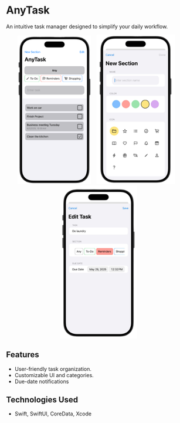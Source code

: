 # AnyTask
An intuitive task manager designed to simplify your daily workflow.
<p align="center">
  <img src="Images/App_Screenshot1.png" width="200" alt="Main View">
  &nbsp;&nbsp;
  <img src="Images/App_Screenshot2.png" width="214" alt="New Section View">
  &nbsp;&nbsp;
  <img src="Images/App_Screenshot3.png" width="210" alt="Edit Task View">
</p>

## Features
- User-friendly task organization.
- Customizable UI and categories.
- Due-date notifications

## Technologies Used
- Swift, SwiftUI, CoreData, Xcode
